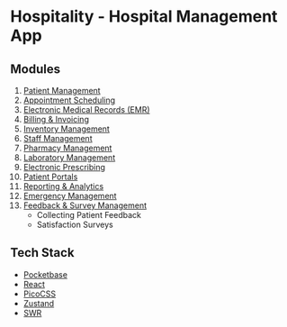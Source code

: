 # Hospitality - Hospital Management App

## Modules

1. [Patient Management](/docs/patient.md)
1. [Appointment Scheduling](/docs/appointment.md)
1. [Electronic Medical Records (EMR)](/docs/emr.md)
1. [Billing & Invoicing](/docs/billing.md)
1. [Inventory Management](/docs/inventory.md)
1. [Staff Management](/docs/staff.md)
1. [Pharmacy Management](/docs/pharmacy.md)
1. [Laboratory Management](/docs/lab.md)
1. [Electronic Prescribing](/docs/prescription.md)
1. [Patient Portals](/docs/patient-portal.md)
1. [Reporting & Analytics](/docs/reports.md)
1. [Emergency Management](/docs/emergency.md)
1. [Feedback & Survey Management](/docs/feedback.md)
    - Collecting Patient Feedback
    - Satisfaction Surveys

## Tech Stack

- [Pocketbase](https://pocketbase.io/docs)
- [React](https://million.dev)
- [PicoCSS](https://picocss.com)
- [Zustand](https://github.com/pmndrs/zustand)
- [SWR](https://swr.vercel.app)
